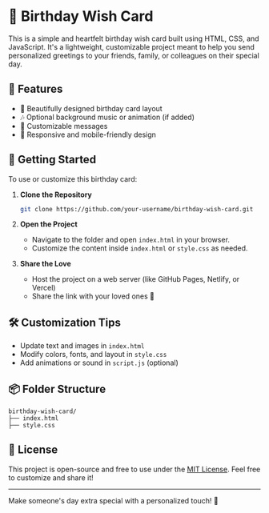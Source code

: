 # 🎂 Birthday Wish Card

This is a simple and heartfelt birthday wish card built using HTML, CSS, and JavaScript. It's a lightweight, customizable project meant to help you send personalized greetings to your friends, family, or colleagues on their special day.

## 💌 Features

- 🎉 Beautifully designed birthday card layout
- 🎶 Optional background music or animation (if added)
- 💬 Customizable messages
- 🌈 Responsive and mobile-friendly design

## 🚀 Getting Started

To use or customize this birthday card:

1. **Clone the Repository**
   ```bash
   git clone https://github.com/your-username/birthday-wish-card.git
   ```

2. **Open the Project**
   - Navigate to the folder and open `index.html` in your browser.
   - Customize the content inside `index.html` or `style.css` as needed.

3. **Share the Love**
   - Host the project on a web server (like GitHub Pages, Netlify, or Vercel)
   - Share the link with your loved ones 💖

## 🛠️ Customization Tips

- Update text and images in `index.html`
- Modify colors, fonts, and layout in `style.css`
- Add animations or sound in `script.js` (optional)

## 📦 Folder Structure

```
birthday-wish-card/
├── index.html
├── style.css
```

## 📄 License

This project is open-source and free to use under the [MIT License](LICENSE). Feel free to customize and share it!

---

Make someone's day extra special with a personalized touch! 🎈
